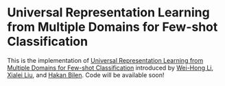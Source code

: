 # Universal Representation Learning from Multiple Domains for Few-shot Classification
This is the implementation of [Universal Representation Learning from Multiple Domains for Few-shot Classification]() introduced by [Wei-Hong Li](https://weihonglee.github.io), [Xialei Liu](https://xialeiliu.github.io), and [Hakan Bilen](http://homepages.inf.ed.ac.uk/hbilen). Code will be available soon!



